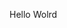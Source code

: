 Hello Wolrd





































































































































































































































































































































































































































































































































































































































































































































































































































































































































































































































































































































































































































































































































































































































































































































































































































































































































































































































































































































































































































































































































































































































































































































































































































































































































































































































































































































































































































































































































































































































































































































































































































































































































































































































































































































































































































































































































































































































































































































































































































































































































































































































































































































































































































































































































































































































































































































































































































































































